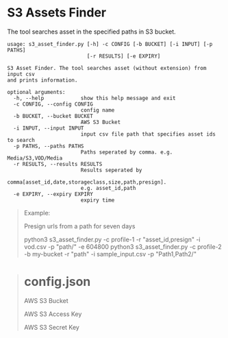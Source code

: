 # S3 Assets Finder

The tool searches asset in the specified paths in S3 bucket.

```
usage: s3_asset_finder.py [-h] -c CONFIG [-b BUCKET] [-i INPUT] [-p PATHS]
                          [-r RESULTS] [-e EXPIRY]

S3 Asset Finder. The tool searches asset (without extension) from input csv
and prints information.

optional arguments:
  -h, --help            show this help message and exit
  -c CONFIG, --config CONFIG
                        config name
  -b BUCKET, --bucket BUCKET
                        AWS S3 Bucket
  -i INPUT, --input INPUT
                        input csv file path that specifies asset ids to search
  -p PATHS, --paths PATHS
                        Paths seperated by comma. e.g. Media/S3,VOD/Media
  -r RESULTS, --results RESULTS
                        Results seperated by
                        comma[asset_id,date,storageclass,size,path,presign].
                        e.g. asset_id,path
  -e EXPIRY, --expiry EXPIRY
                        expiry time
```
>
> Example:
> 
> Presign urls from a path for seven days
>
> python3 s3_asset_finder.py -c profile-1   -r "asset_id,presign" -i vod.csv -p "path/" -e 604800
>  python3 s3_asset_finder.py -c profile-2 -b my-bucket   -r "path" -i sample_input.csv -p "Path1,Path2/"
>
>

> # config.json
>
> AWS S3 Bucket
>
> AWS S3 Access Key
>
> AWS S3 Secret Key
>
